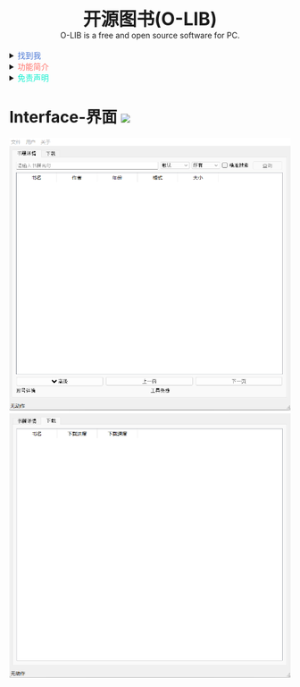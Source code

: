 <div align="center">
 <span style="font-size: xx-large;font-weight: bolder">开源图书(O-LIB)</span>
<br>
O-LIB is a free and open source software for PC.
</div>
<br>

<details>
<summary><span style="color: #4a77d4">找到我</span></summary>
[Bilibili](https://space.bilibili.com/19276680) 
[公众号](https://space.bilibili.com/19276680)
</details>

<details>
<summary><span style="color: #ff736b">功能简介</span></summary>
1.软件开源，持续优化，无广告。
2.便捷搜索
3.自定义文件存储位置
</details>

<details>
<summary><span style="color: #0eefce">免责声明</span></summary>
<ul>
<ol>1.软件为独立运行软件,资源聚合自互联网,未对任何互联网资源提供存储。</ol>
<ol>2.本软件为公益软件,不保证所有功能完全有效,如果无法正常使用，请您即刻删除。</ol>
<ol>3.本工具无需连接外网，且未使用任何技术突破国内网络，具体使用情况与您当前网络环境有关，请您悉知。</ol>
<ol>4.请您遵守所在地的法律法规，切勿使用本工具进行违法违规行为，否则应自行承担使用后果。</ol>
</ul>
</details>

# Interface-界面 [![](https://img.shields.io/badge/-Interface-F5F5F5.svg)](#Interface-界面-)
![img.png](static/img.png)
![img_1.png](static/img_1.png)
